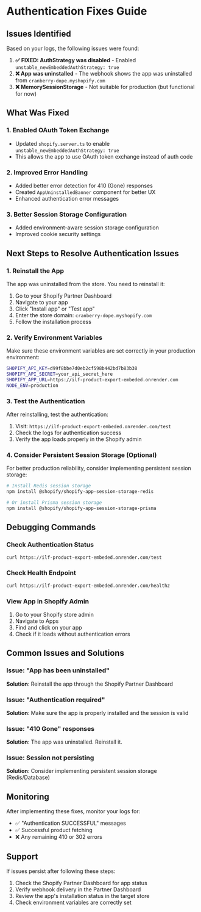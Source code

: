 # Authentication Fixes Guide

## Issues Identified

Based on your logs, the following issues were found:

1. **✅ FIXED: AuthStrategy was disabled** - Enabled `unstable_newEmbeddedAuthStrategy: true`
2. **❌ App was uninstalled** - The webhook shows the app was uninstalled from `cranberry-dope.myshopify.com`
3. **❌ MemorySessionStorage** - Not suitable for production (but functional for now)

## What Was Fixed

### 1. Enabled OAuth Token Exchange

- Updated `shopify.server.ts` to enable `unstable_newEmbeddedAuthStrategy: true`
- This allows the app to use OAuth token exchange instead of auth code

### 2. Improved Error Handling

- Added better error detection for 410 (Gone) responses
- Created `AppUninstalledBanner` component for better UX
- Enhanced authentication error messages

### 3. Better Session Storage Configuration

- Added environment-aware session storage configuration
- Improved cookie security settings

## Next Steps to Resolve Authentication Issues

### 1. Reinstall the App

The app was uninstalled from the store. You need to reinstall it:

1. Go to your Shopify Partner Dashboard
2. Navigate to your app
3. Click "Install app" or "Test app"
4. Enter the store domain: `cranberry-dope.myshopify.com`
5. Follow the installation process

### 2. Verify Environment Variables

Make sure these environment variables are set correctly in your production environment:

```bash
SHOPIFY_API_KEY=d99f8bbe7d0eb2cf598b442bd7b83b38
SHOPIFY_API_SECRET=your_api_secret_here
SHOPIFY_APP_URL=https://ilf-product-export-embeded.onrender.com
NODE_ENV=production
```

### 3. Test the Authentication

After reinstalling, test the authentication:

1. Visit: `https://ilf-product-export-embeded.onrender.com/test`
2. Check the logs for authentication success
3. Verify the app loads properly in the Shopify admin

### 4. Consider Persistent Session Storage (Optional)

For better production reliability, consider implementing persistent session storage:

```bash
# Install Redis session storage
npm install @shopify/shopify-app-session-storage-redis

# Or install Prisma session storage
npm install @shopify/shopify-app-session-storage-prisma
```

## Debugging Commands

### Check Authentication Status

```bash
curl https://ilf-product-export-embeded.onrender.com/test
```

### Check Health Endpoint

```bash
curl https://ilf-product-export-embeded.onrender.com/healthz
```

### View App in Shopify Admin

1. Go to your Shopify store admin
2. Navigate to Apps
3. Find and click on your app
4. Check if it loads without authentication errors

## Common Issues and Solutions

### Issue: "App has been uninstalled"

**Solution**: Reinstall the app through the Shopify Partner Dashboard

### Issue: "Authentication required"

**Solution**: Make sure the app is properly installed and the session is valid

### Issue: "410 Gone" responses

**Solution**: The app was uninstalled. Reinstall it.

### Issue: Session not persisting

**Solution**: Consider implementing persistent session storage (Redis/Database)

## Monitoring

After implementing these fixes, monitor your logs for:

- ✅ "Authentication SUCCESSFUL" messages
- ✅ Successful product fetching
- ❌ Any remaining 410 or 302 errors

## Support

If issues persist after following these steps:

1. Check the Shopify Partner Dashboard for app status
2. Verify webhook delivery in the Partner Dashboard
3. Review the app's installation status in the target store
4. Check environment variables are correctly set
